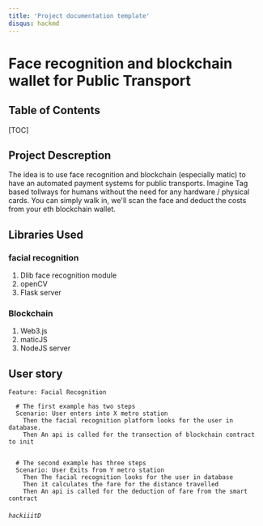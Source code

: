```yaml
---
title: 'Project documentation template'
disqus: hackmd
---
```


Face recognition and blockchain wallet for Public Transport
===


## Table of Contents

[TOC]

## Project Descreption

The idea is to use face recognition and blockchain (especially matic) to have an automated payment systems for public transports. Imagine Tag based tollways for humans without the need for any hardware / physical cards. You can simply walk in, we'll scan the face and deduct the costs from your eth blockchain wallet.


## Libraries Used

### facial recognition
1. Dlib face recognition module
2. openCV
3. Flask server

### Blockchain
1. Web3.js
2. maticJS
3. NodeJS server


User story
---
```gherkin=
Feature: Facial Recognition

  # The first example has two steps
  Scenario: User enters into X metro station
    Then the facial recognition platform looks for the user in database.
    Then An api is called for the transection of blockchain contract to init
    

  # The second example has three steps
  Scenario: User Exits from Y metro station
    Then The facial recognition looks for the user in database
    Then it calculates the fare for the distance travelled 
    Then An api is called for the deduction of fare from the smart contract
```

######  `hackiiitD`
